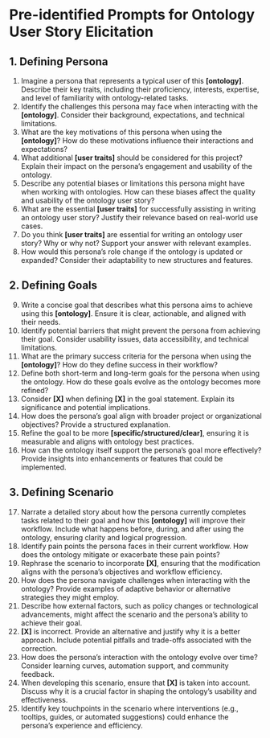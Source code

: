 # Pre-identified Prompts for Ontology User Story Elicitation

## **1. Defining Persona**
1. Imagine a persona that represents a typical user of this **[ontology]**. Describe their key traits, including their proficiency, interests, expertise, and level of familiarity with ontology-related tasks.
2. Identify the challenges this persona may face when interacting with the **[ontology]**. Consider their background, expectations, and technical limitations.
3. What are the key motivations of this persona when using the **[ontology]**? How do these motivations influence their interactions and expectations?
4. What additional **[user traits]** should be considered for this project? Explain their impact on the persona’s engagement and usability of the ontology.
5. Describe any potential biases or limitations this persona might have when working with ontologies. How can these biases affect the quality and usability of the ontology user story?
6. What are the essential **[user traits]** for successfully assisting in writing an ontology user story? Justify their relevance based on real-world use cases.
7. Do you think **[user traits]** are essential for writing an ontology user story? Why or why not? Support your answer with relevant examples.
8. How would this persona’s role change if the ontology is updated or expanded? Consider their adaptability to new structures and features.

## **2. Defining Goals**
9. Write a concise goal that describes what this persona aims to achieve using this **[ontology]**. Ensure it is clear, actionable, and aligned with their needs.
10. Identify potential barriers that might prevent the persona from achieving their goal. Consider usability issues, data accessibility, and technical limitations.
11. What are the primary success criteria for the persona when using the **[ontology]**? How do they define success in their workflow?
12. Define both short-term and long-term goals for the persona when using the ontology. How do these goals evolve as the ontology becomes more refined?
13. Consider **[X]** when defining **[X]** in the goal statement. Explain its significance and potential implications.
14. How does the persona’s goal align with broader project or organizational objectives? Provide a structured explanation.
15. Refine the goal to be more **[specific/structured/clear]**, ensuring it is measurable and aligns with ontology best practices.
16. How can the ontology itself support the persona’s goal more effectively? Provide insights into enhancements or features that could be implemented.

## **3. Defining Scenario**
17. Narrate a detailed story about how the persona currently completes tasks related to their goal and how this **[ontology]** will improve their workflow. Include what happens before, during, and after using the ontology, ensuring clarity and logical progression.
18. Identify pain points the persona faces in their current workflow. How does the ontology mitigate or exacerbate these pain points?
19. Rephrase the scenario to incorporate **[X]**, ensuring that the modification aligns with the persona’s objectives and workflow efficiency.
20. How does the persona navigate challenges when interacting with the ontology? Provide examples of adaptive behavior or alternative strategies they might employ.
21. Describe how external factors, such as policy changes or technological advancements, might affect the scenario and the persona’s ability to achieve their goal.
22. **[X]** is incorrect. Provide an alternative and justify why it is a better approach. Include potential pitfalls and trade-offs associated with the correction.
23. How does the persona’s interaction with the ontology evolve over time? Consider learning curves, automation support, and community feedback.
24. When developing this scenario, ensure that **[X]** is taken into account. Discuss why it is a crucial factor in shaping the ontology’s usability and effectiveness.
25. Identify key touchpoints in the scenario where interventions (e.g., tooltips, guides, or automated suggestions) could enhance the persona’s experience and efficiency.
